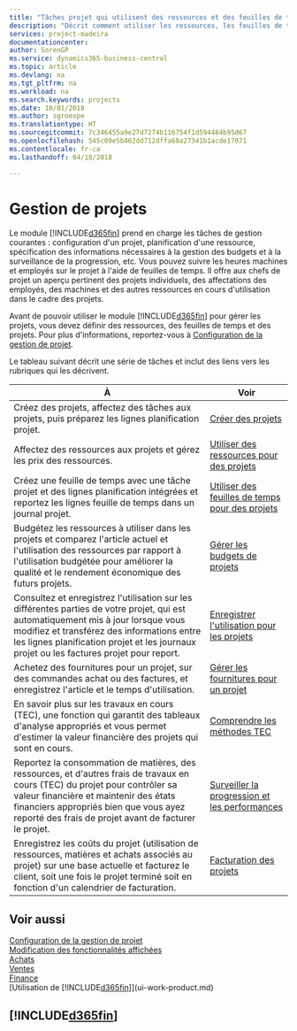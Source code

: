 ```yaml
---
title: "Tâches projet qui utilisent des ressources et des feuilles de temps | Microsoft Docs"
description: "Décrit comment utiliser les ressources, les feuilles de temps et les projets pour la gestion des projets."
services: project-madeira
documentationcenter: 
author: SorenGP
ms.service: dynamics365-business-central
ms.topic: article
ms.devlang: na
ms.tgt_pltfrm: na
ms.workload: na
ms.search.keywords: projects
ms.date: 10/01/2018
ms.author: sgroespe
ms.translationtype: HT
ms.sourcegitcommit: 7c346455a9e27d7274b116754f1d594484b95d67
ms.openlocfilehash: 545c09e5b462dd712dffa68a27341b1acde17071
ms.contentlocale: fr-ca
ms.lasthandoff: 04/18/2018

---
```

# <a name="project-management"></a>Gestion de projets
Le module [!INCLUDE[d365fin](includes/d365fin_md.md)] prend en charge les tâches de gestion courantes : configuration d'un projet, planification d'une ressource, spécification des informations nécessaires à la gestion des budgets et à la surveillance de la progression, etc. Vous pouvez suivre les heures machines et employés sur le projet à l'aide de feuilles de temps. Il offre aux chefs de projet un aperçu pertinent des projets individuels, des affectations des employés, des machines et des autres ressources en cours d'utilisation dans le cadre des projets.

Avant de pouvoir utiliser le module [!INCLUDE[d365fin](includes/d365fin_md.md)] pour gérer les projets, vous devez définir des ressources, des feuilles de temps et des projets. Pour plus d'informations, reportez-vous à [Configuration de la gestion de projet](projects-setup-projects.md).  

Le tableau suivant décrit une série de tâches et inclut des liens vers les rubriques qui les décrivent.

| À | Voir |
| --- | --- |
| Créez des projets, affectez des tâches aux projets, puis préparez les lignes planification projet. |[Créer des projets](projects-how-create-jobs.md) |
| Affectez des ressources aux projets et gérez les prix des ressources. |[Utiliser des ressources pour des projets](projects-how-use-resources.md) |
| Créez une feuille de temps avec une tâche projet et des lignes planification intégrées et reportez les lignes feuille de temps dans un journal projet. |[Utiliser des feuilles de temps pour des projets](projects-how-use-time-sheets.md) |
| Budgétez les ressources à utiliser dans les projets et comparez l'article actuel et l'utilisation des ressources par rapport à l'utilisation budgétée pour améliorer la qualité et le rendement économique des futurs projets. |[Gérer les budgets de projets](projects-how-manage-budgets.md) |
| Consultez et enregistrez l'utilisation sur les différentes parties de votre projet, qui est automatiquement mis à jour lorsque vous modifiez et transférez des informations entre les lignes planification projet et les journaux projet ou les factures projet pour report. |[Enregistrer l'utilisation pour les projets](projects-how-record-job-usage.md) |
| Achetez des fournitures pour un projet, sur des commandes achat ou des factures, et enregistrez l'article et le temps d'utilisation. |[Gérer les fournitures pour un projet](projects-how-manage-project-supplies.md) |
| En savoir plus sur les travaux en cours (TEC), une fonction qui garantit des tableaux d'analyse appropriés et vous permet d'estimer la valeur financière des projets qui sont en cours. |[Comprendre les méthodes TEC](projects-understanding-wip.md) |
| Reportez la consommation de matières, des ressources, et d'autres frais de travaux en cours (TEC) du projet pour contrôler sa valeur financière et maintenir des états financiers appropriés bien que vous ayez reporté des frais de projet avant de facturer le projet. |[Surveiller la progression et les performances](projects-how-monitor-progress-performance.md) |
| Enregistrez les coûts du projet (utilisation de ressources, matières et achats associés au projet) sur une base actuelle et facturez le client, soit une fois le projet terminé soit en fonction d'un calendrier de facturation. |[Facturation des projets](projects-how-invoice-jobs.md) |

## <a name="see-also"></a>Voir aussi
[Configuration de la gestion de projet](projects-setup-projects.md)  
[Modification des fonctionnalités affichées](ui-experiences.md)      
[Achats](purchasing-manage-purchasing.md)         
[Ventes](sales-manage-sales.md)    
[Finance](finance.md)  
[Utilisation de [!INCLUDE[d365fin](includes/d365fin_md.md)]](ui-work-product.md)  

## [!INCLUDE[d365fin](includes/free_trial_md.md)]  
 

